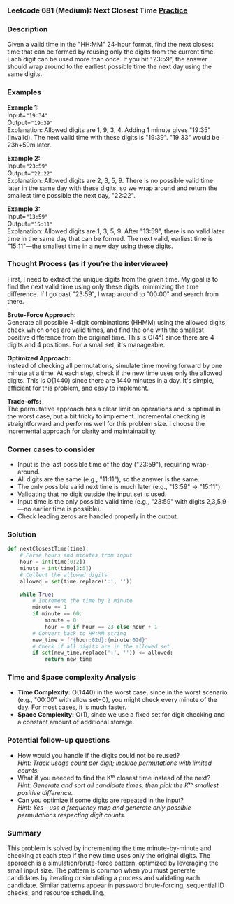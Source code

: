 ### Leetcode 681 (Medium): Next Closest Time [Practice](https://leetcode.com/problems/next-closest-time)

### Description  
Given a valid time in the "HH:MM" 24-hour format, find the next closest time that can be formed by reusing only the digits from the current time. Each digit can be used more than once. If you hit "23:59", the answer should wrap around to the earliest possible time the next day using the same digits.

### Examples  

**Example 1:**  
Input=`"19:34"`  
Output=`"19:39"`  
Explanation: Allowed digits are 1, 9, 3, 4. Adding 1 minute gives "19:35" (invalid). The next valid time with these digits is "19:39". "19:33" would be 23h+59m later.

**Example 2:**  
Input=`"23:59"`  
Output=`"22:22"`  
Explanation: Allowed digits are 2, 3, 5, 9. There is no possible valid time later in the same day with these digits, so we wrap around and return the smallest time possible the next day, "22:22".

**Example 3:**  
Input=`"13:59"`  
Output=`"15:11"`  
Explanation: Allowed digits are 1, 3, 5, 9. After "13:59", there is no valid later time in the same day that can be formed. The next valid, earliest time is "15:11"—the smallest time in a new day using these digits.

### Thought Process (as if you’re the interviewee)  
First, I need to extract the unique digits from the given time. My goal is to find the next valid time using only these digits, minimizing the time difference. If I go past "23:59", I wrap around to "00:00" and search from there.

**Brute-Force Approach:**  
Generate all possible 4-digit combinations (HHMM) using the allowed digits, check which ones are valid times, and find the one with the smallest positive difference from the original time. This is O(4⁴) since there are 4 digits and 4 positions. For a small set, it's manageable.

**Optimized Approach:**  
Instead of checking all permutations, simulate time moving forward by one minute at a time. At each step, check if the new time uses only the allowed digits. This is O(1440) since there are 1440 minutes in a day. It's simple, efficient for this problem, and easy to implement.

**Trade-offs:**  
The permutative approach has a clear limit on operations and is optimal in the worst case, but a bit tricky to implement. Incremental checking is straightforward and performs well for this problem size. I choose the incremental approach for clarity and maintainability.

### Corner cases to consider  
- Input is the last possible time of the day ("23:59"), requiring wrap-around.
- All digits are the same (e.g., "11:11"), so the answer is the same.
- The only possible valid next time is much later (e.g., "13:59" → "15:11").
- Validating that no digit outside the input set is used.
- Input time is the only possible valid time (e.g., "23:59" with digits 2,3,5,9—no earlier time is possible).
- Check leading zeros are handled properly in the output.

### Solution

```python
def nextClosestTime(time):
    # Parse hours and minutes from input
    hour = int(time[0:2])
    minute = int(time[3:5])
    # Collect the allowed digits
    allowed = set(time.replace(':', ''))
    
    while True:
        # Increment the time by 1 minute
        minute += 1
        if minute == 60:
            minute = 0
            hour = 0 if hour == 23 else hour + 1
        # Convert back to HH:MM string
        new_time = f"{hour:02d}:{minute:02d}"
        # Check if all digits are in the allowed set
        if set(new_time.replace(':', '')) <= allowed:
            return new_time
```

### Time and Space complexity Analysis  

- **Time Complexity:** O(1440) in the worst case, since in the worst scenario (e.g., "00:00" with allow set=0), you might check every minute of the day. For most cases, it is much faster.
- **Space Complexity:** O(1), since we use a fixed set for digit checking and a constant amount of additional storage.  

### Potential follow-up questions  

- How would you handle if the digits could not be reused?  
  *Hint: Track usage count per digit; include permutations with limited counts.*
- What if you needed to find the Kᵗʰ closest time instead of the next?  
  *Hint: Generate and sort all candidate times, then pick the Kᵗʰ smallest positive difference.*
- Can you optimize if some digits are repeated in the input?  
  *Hint: Yes—use a frequency map and generate only possible permutations respecting digit counts.*

### Summary  
This problem is solved by incrementing the time minute-by-minute and checking at each step if the new time uses only the original digits. The approach is a simulation/brute-force pattern, optimized by leveraging the small input size. The pattern is common when you must generate candidates by iterating or simulating a process and validating each candidate. Similar patterns appear in password brute-forcing, sequential ID checks, and resource scheduling.